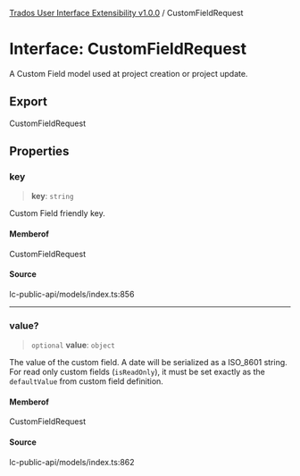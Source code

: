 [Trados User Interface Extensibility v1.0.0](../wiki/globals) / CustomFieldRequest

# Interface: CustomFieldRequest

A Custom Field model used at project creation or project update.

## Export

CustomFieldRequest

## Properties

### key

> **key**: `string`

Custom Field friendly key.

#### Memberof

CustomFieldRequest

#### Source

lc-public-api/models/index.ts:856

***

### value?

> `optional` **value**: `object`

The value of the custom field. A date will be serialized as a ISO_8601 string. For read only custom fields (`isReadOnly`), it must be set exactly as the `defaultValue` from custom field definition.

#### Memberof

CustomFieldRequest

#### Source

lc-public-api/models/index.ts:862
